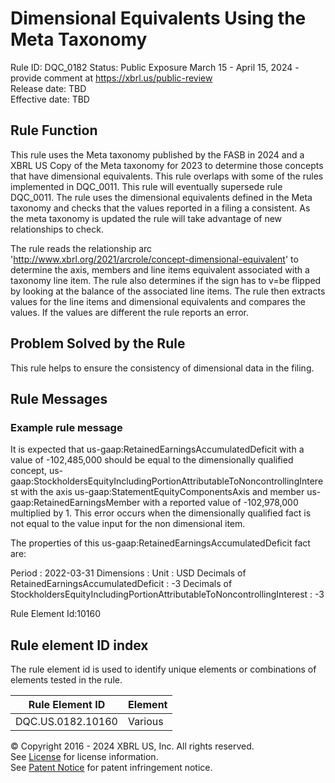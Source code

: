 # Dimensional Equivalents Using the Meta Taxonomy
Rule ID: DQC_0182 
Status: Public Exposure March 15 - April 15, 2024 - provide comment at https://xbrl.us/public-review  
Release date: TBD  
Effective date: TBD  
  
## Rule Function
This rule uses the Meta taxonomy published by the FASB in 2024 and a XBRL US Copy of the Meta taxonomy for 2023 to determine those concepts that have dimensional equivalents.  This rule overlaps with some of the rules implemented in DQC_0011.  This rule will eventually supersede rule DQC_0011. The rule uses the dimensional equivalents defined in the Meta taxonomy and checks that the values reported in a filing a consistent. As the meta taxonomy is updated the rule will take advantage of new relationships to check.

The rule reads the relationship arc 'http://www.xbrl.org/2021/arcrole/concept-dimensional-equivalent' to determine the axis, members and line items equivalent associated with a taxonomy line item.  The rule also determines if the sign has to v=be flipped by looking at the balance of the associated line items. The rule then extracts values for the line items and dimensional equivalents and compares the values.  If the values are different the rule reports an error.

## Problem Solved by the Rule
This rule helps to ensure the consistency of dimensional data in the filing.  

## Rule Messages
### Example rule message

 It is expected that us-gaap:RetainedEarningsAccumulatedDeficit with a value of -102,485,000  should be equal to the dimensionally qualified concept, us-gaap:StockholdersEquityIncludingPortionAttributableToNoncontrollingInterest with the axis us-gaap:StatementEquityComponentsAxis and member us-gaap:RetainedEarningsMember with a reported value of -102,978,000 multiplied by 1. This error occurs when the dimensionally qualified fact is not equal to the value input for the non dimensional item.

The properties of this us-gaap:RetainedEarningsAccumulatedDeficit fact are:

Period : 2022-03-31
Dimensions : 
Unit : USD
Decimals of RetainedEarningsAccumulatedDeficit : -3
Decimals of StockholdersEquityIncludingPortionAttributableToNoncontrollingInterest : -3

Rule Element Id:10160


## Rule element ID index  
The rule element id is used to identify unique elements or combinations of elements tested in the rule.

|Rule Element ID|Element|
|--- |--- |
| DQC.US.0182.10160 |Various|





© Copyright 2016 - 2024 XBRL US, Inc. All rights reserved.   
See [License](https://xbrl.us/dqc-license) for license information.  
See [Patent Notice](https://xbrl.us/dqc-patent) for patent infringement notice.  

